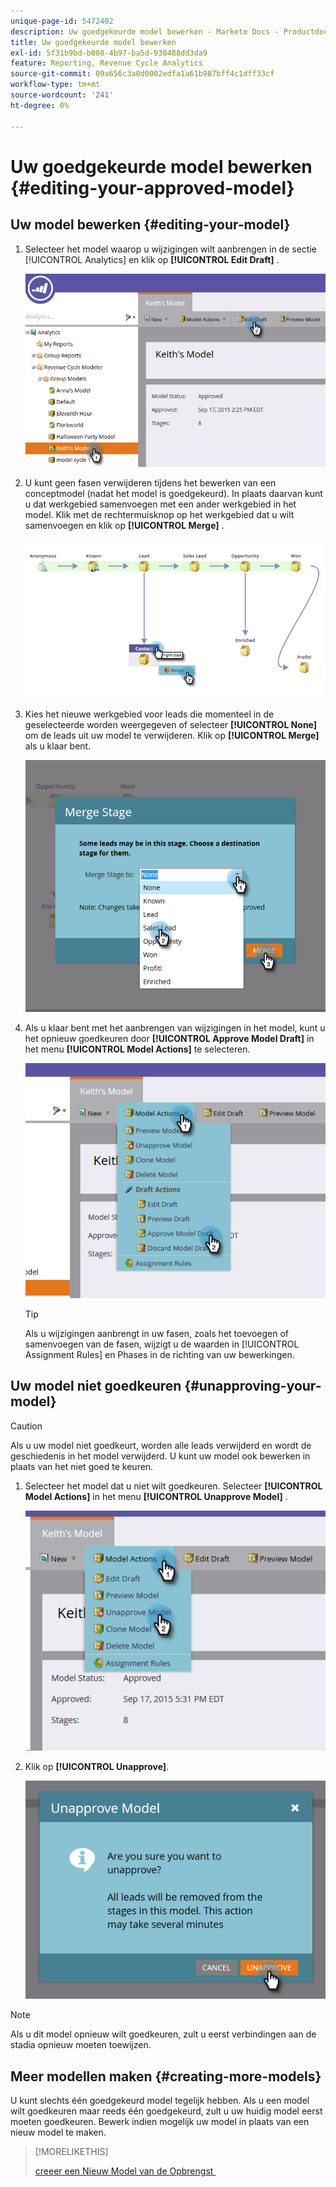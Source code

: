 ```yaml
---
unique-page-id: 5472402
description: Uw goedgekeurde model bewerken - Marketo Docs - Productdocumentatie
title: Uw goedgekeurde model bewerken
exl-id: 5f31b9bd-b008-4b97-ba5d-930488dd3da9
feature: Reporting, Revenue Cycle Analytics
source-git-commit: 09a656c3a0d0002edfa1a61b987bff4c1dff33cf
workflow-type: tm+mt
source-wordcount: '241'
ht-degree: 0%

---
```


# Uw goedgekeurde model bewerken {#editing-your-approved-model}

## Uw model bewerken {#editing-your-model}

1. Selecteer het model waarop u wijzigingen wilt aanbrengen in de sectie [!UICONTROL Analytics] en klik op **[!UICONTROL Edit Draft]** .

   ![](assets/one.png)

1. U kunt geen fasen verwijderen tijdens het bewerken van een conceptmodel (nadat het model is goedgekeurd). In plaats daarvan kunt u dat werkgebied samenvoegen met een ander werkgebied in het model. Klik met de rechtermuisknop op het werkgebied dat u wilt samenvoegen en klik op **[!UICONTROL Merge]** .

   ![](assets/two.png)

1. Kies het nieuwe werkgebied voor leads die momenteel in de geselecteerde worden weergegeven of selecteer **[!UICONTROL None]** om de leads uit uw model te verwijderen. Klik op **[!UICONTROL Merge]** als u klaar bent.

   ![](assets/three.png)

1. Als u klaar bent met het aanbrengen van wijzigingen in het model, kunt u het opnieuw goedkeuren door **[!UICONTROL Approve Model Draft]** in het menu **[!UICONTROL Model Actions]** te selecteren.

   ![](assets/four.png)

   >[!TIP]
   >
   >Als u wijzigingen aanbrengt in uw fasen, zoals het toevoegen of samenvoegen van de fasen, wijzigt u de waarden in [!UICONTROL Assignment Rules] en Phases in de richting van uw bewerkingen.

## Uw model niet goedkeuren {#unapproving-your-model}

>[!CAUTION]
>
>Als u uw model niet goedkeurt, worden alle leads verwijderd en wordt de geschiedenis in het model verwijderd. U kunt uw model ook bewerken in plaats van het niet goed te keuren.

1. Selecteer het model dat u niet wilt goedkeuren. Selecteer **[!UICONTROL Model Actions]** in het menu **[!UICONTROL Unapprove Model]** .

   ![](assets/five.png)

1. Klik op **[!UICONTROL Unapprove]**.

   ![](assets/six.png)

>[!NOTE]
>
>Als u dit model opnieuw wilt goedkeuren, zult u eerst verbindingen aan de stadia opnieuw moeten toewijzen.

## Meer modellen maken {#creating-more-models}

U kunt slechts één goedgekeurd model tegelijk hebben. Als u een model wilt goedkeuren maar reeds één goedgekeurd, zult u uw huidig model eerst moeten goedkeuren. Bewerk indien mogelijk uw model in plaats van een nieuw model te maken.

>[!MORELIKETHIS]
>
>[&#x200B; creeer een Nieuw Model van de Opbrengst &#x200B;](/help/marketo/product-docs/reporting/revenue-cycle-analytics/revenue-cycle-models/create-a-new-revenue-model.md)
